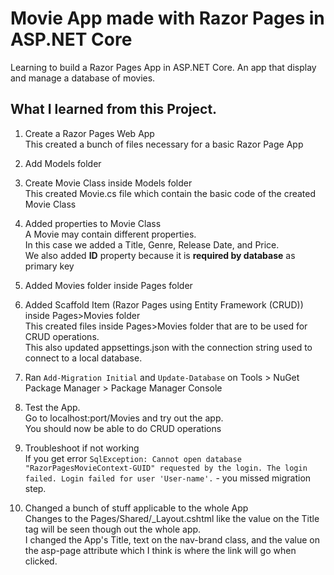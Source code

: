# Movie App made with Razor Pages in ASP.NET Core
Learning to build a Razor Pages App in ASP.NET Core. An app that display and manage a database of movies.

## What I learned from this Project.
1. Create a Razor Pages Web App  
This created a bunch of files necessary for a basic Razor Page App

2. Add Models folder
3. Create Movie Class inside Models folder  
This created Movie.cs file which contain the basic code of the created Movie Class

4. Added properties to Movie Class  
A Movie may contain different properties.  
In this case we added a Title, Genre, Release Date, and Price.  
We also added **ID** property because it is **required by database** as primary key

5. Added Movies folder inside Pages folder

6. Added Scaffold Item \(Razor Pages using Entity Framework \(CRUD\)\) inside Pages>Movies folder  
This created files inside Pages>Movies folder that are to be used for CRUD operations.  
This also updated appsettings.json with the connection string used to connect to a local database.

7. Ran `Add-Migration Initial` and `Update-Database` on Tools > NuGet Package Manager > Package Manager Console

8. Test the App.  
Go to localhost:port/Movies and try out the app.  
You should now be able to do CRUD operations

9. Troubleshoot if not working  
If you get error `SqlException: Cannot open database "RazorPagesMovieContext-GUID" requested by the login. The login failed.
Login failed for user 'User-name'.` - you missed migration step.

10. Changed a bunch of stuff applicable to the whole App  
Changes to the Pages/Shared/_Layout.cshtml like the value on the Title tag will be seen though out the whole app.  
I changed the App's Title, text on the nav-brand class, and the value on the asp-page attribute which I think is where the link will go when clicked.
